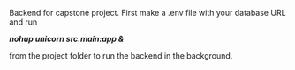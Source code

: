 Backend for capstone project. First make a .env file with your database URL and run

***nohup unicorn src.main:app &***

from the project folder to run the backend in the background.